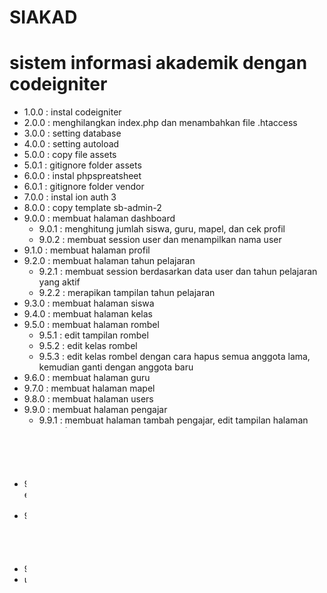 # SIAKAD
sistem informasi akademik dengan codeigniter
============================================
* 1.0.0 : instal codeigniter
* 2.0.0 : menghilangkan index.php dan menambahkan file .htaccess
* 3.0.0 : setting database
* 4.0.0 : setting autoload
* 5.0.0 : copy file assets
* 5.0.1 : gitignore folder assets
* 6.0.0 : instal phpspreatsheet
* 6.0.1 : gitignore folder vendor
* 7.0.0 : instal ion auth 3
* 8.0.0 : copy template sb-admin-2
* 9.0.0 : membuat halaman dashboard
  * 9.0.1 : menghitung jumlah siswa, guru, mapel, dan cek profil 
  * 9.0.2 : membuat session user dan menampilkan nama user
* 9.1.0 : membuat halaman profil
* 9.2.0 : membuat halaman tahun pelajaran
    * 9.2.1 : membuat session berdasarkan data user dan tahun pelajaran yang aktif
    * 9.2.2 : merapikan tampilan tahun pelajaran
* 9.3.0 : membuat halaman siswa
* 9.4.0 : membuat halaman kelas
* 9.5.0 : membuat halaman rombel
    * 9.5.1 : edit tampilan rombel
    * 9.5.2 : edit kelas rombel
    * 9.5.3 : edit kelas rombel dengan cara hapus semua anggota lama, kemudian ganti dengan anggota baru
* 9.6.0 : membuat halaman guru
* 9.7.0 : membuat halaman mapel
* 9.8.0 : membuat halaman users
* 9.9.0 : membuat halaman pengajar
  * 9.9.1 : membuat halaman tambah pengajar, edit tampilan halaman pengajar
  * 9.9.2 : fungsi halaman edit pengajar
  * versi 1 : cabang baru
      * 9.9.2.1 : membuat tabel pada seluruh mapel dan kelas ditambah dengan fungsi checklist agar bisa dihapus
* 9.10.0 : copy folder untuk donwload template excel dan upload data excel
  * 9.10.1 : setting config untuk load phpspreatsheet
* 9.11.0 : membuat halaman walikelas
  * 9.11.1 : edit halaman walikelas dengan fungsi javascript squery ajax
  * 9.11.2 : menampilkan data dengan ajax, dan menampilkan data by id dengan ajax
  * 9.11.3 : merapikan function pada 9.11.2
* 9.12.0 : edit tampilan user edit
* user_auth_rules : cabang baru
  * 9.13.0 : menambahkan helper dan fungsi cek user pada semua controller